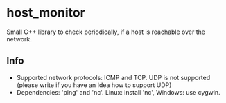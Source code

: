 # host_monitor
Small C++ library to check periodically, if a host is reachable over the network.

## Info
- Supported network protocols: ICMP and TCP. UDP is not supported (please write if you have an Idea how to support UDP)
- Dependencies: 'ping' and 'nc'. Linux: install 'nc', Windows: use cygwin.
